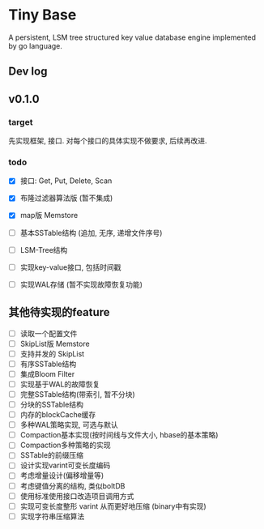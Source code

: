 # Tiny Base

A persistent, LSM tree structured key value database engine implemented by go language.

## Dev log

## v0.1.0

### target

先实现框架, 接口. 对每个接口的具体实现不做要求, 后续再改进. 

### todo
- [x] 接口: Get, Put, Delete, Scan
- [x] 布隆过滤器算法版 (暂不集成)
- [x] map版 Memstore
- [ ] 基本SSTable结构 (追加, 无序, 递增文件序号)
- [ ] LSM-Tree结构
- [ ] 实现key-value接口, 包括时间戳
- [ ] 实现WAL存储 (暂不实现故障恢复功能)


## 其他待实现的feature

- [ ] 读取一个配置文件
- [ ] SkipList版 Memstore
- [ ] 支持并发的 SkipList
- [ ] 有序SSTable结构
- [ ] 集成Bloom Filter
- [ ] 实现基于WAL的故障恢复
- [ ] 完整SSTable结构(带索引, 暂不分块)
- [ ] 分块的SSTable结构
- [ ] 内存的blockCache缓存
- [ ] 多种WAL策略实现, 可选与默认
- [ ] Compaction基本实现(按时间线与文件大小, hbase的基本策略)
- [ ] Compaction多种策略的实现
- [ ] SSTable的前缀压缩
- [ ] 设计实现varint可变长度编码
- [ ] 考虑增量设计(偏移增量等)
- [ ] 考虑键值分离的结构, 类似boltDB
- [ ] 使用标准使用接口改造项目调用方式
- [ ] 实现可变长度整形 varint 从而更好地压缩 (binary中有实现)
- [ ] 实现字符串压缩算法